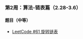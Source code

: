 ### 第2周：算法-链表篇（2.28-3.6）

#### 题目（中等）

- [LeetCode #61 旋转链表](https://leetcode-cn.com/problems/rotate-list/)